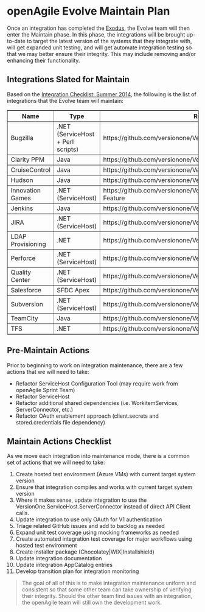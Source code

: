 # openAgile Evolve Maintain Plan

Once an integration has completed the [Exodus](https://github.com/versionone/openAgile/blob/master/Evolve/Exodus.md), the Evolve team will then enter the Maintain phase. In this phase, the integrations will be brought up-to-date to target the latest version of the systems that they integrate with, will get expanded unit testing, and will get automate integration testing so that we may better ensure their integrity. This may include removing and/or enhancing their functionality.

## Integrations Slated for Maintain

Based on the [Integration Checklist: Summer 2014](http://confluence/display/V1Integrations/Integration+Checklist+2014+%283%29+Summer), the following is the list of integrations that the Evolve team will maintain:

<table border="1" width="100%">
	<tr>
		<th>Name</th>
		<th>Type</th>
		<th>Repo</th>
	</tr>
	<tr>
		<td>Bugzilla</td>
		<td>.NET (ServiceHost + Perl scripts)</td>
		<td>https://github.com/versionone/VersionOne.Integration.Bugzilla</td>
	</tr>
	<tr>
		<td>Clarity PPM</td>
		<td>Java</td>
		<td>https://github.com/versionone/VersionOne.Integration.ClarityPPM</td>
	</tr>
	<tr>
		<td>CruiseControl</td>
		<td>Java</td>
		<td>https://github.com/versionone/VersionOne.Integration.CruiseControl</td>
	</tr>
	<tr>
		<td>Hudson</td>
		<td>Java</td>
		<td>https://github.com/versionone/VersionOne.Integration.Hudson</td>
	</tr>
	<tr>
		<td>Innovation Games</td>
		<td>.NET (ServiceHost)</td>
		<td>https://github.com/versionone/VersionOne.Integration.Buy-A-Feature</td>
	</tr>
	<tr>
		<td>Jenkins</td>
		<td>Java</td>
		<td>https://github.com/versionone/VersionOne.Integration.Jenkins</td>
	</tr>
	<tr>
		<td>JIRA</td>
		<td>.NET (ServiceHost)</td>
		<td>https://github.com/versionone/VersionOne.Integration.JIRA</td>
	</tr>
	<tr>
		<td>LDAP Provisioning</td>
		<td>.NET</td>
		<td>https://github.com/versionone/VersionOne.Provisioning.LDAP</td>
	</tr>
	<tr>
		<td>Perforce</td>
		<td>.NET (ServiceHost)</td>
		<td>https://github.com/versionone/VersionOne.Integration.Perforce</td>
	</tr>
	<tr>
		<td>Quality Center</td>
		<td>.NET (ServiceHost)</td>
		<td>https://github.com/versionone/VersionOne.Integration.QualityCenter</td>
	</tr>
	<tr>
		<td>Salesforce</td>
		<td>SFDC Apex</td>
		<td>https://github.com/versionone/VersionOne.Integration.Salesforce</td>
	</tr>
	<tr>
		<td>Subversion</td>
		<td>.NET (ServiceHost)</td>
		<td>https://github.com/versionone/VersionOne.Integration.Subversion</td>
	</tr>
	<tr>
		<td>TeamCity</td>
		<td>Java</td>
		<td>https://github.com/versionone/VersionOne.Integration.TeamCity</td>
	</tr>
	<tr>
		<td>TFS</td>
		<td>.NET</td>
		<td>https://github.com/versionone/VersionOne.Integration.VSTFS</td>
	</tr>
</table>

## Pre-Maintain Actions

Prior to beginning to work on integration maintenance, there are a few actions that we will need to take:

* Refactor ServiceHost Configuration Tool (may require work from openAgile Sprint Team)
* Refactor ServiceHost
* Refactor additional shared dependencies (i.e. WorkitemServices, ServerConnector, etc.)
* Refactor OAuth enablement approach (client.secrets and stored.credentials file dependency)

## Maintain Actions Checklist

As we move each integration into maintenance mode, there is a common set of actions that we will need to take:

1. Create hosted test environment (Azure VMs) with current target system version
2. Ensure that integration compiles and works with current target system version
3. Where it makes sense, update integration to use the VersionOne.ServiceHost.ServerConnector instead of direct API Client calls.
3. Update integration to use only OAuth for V1 authentication
4. Triage related GitHub issues and add to backlog as needed
5. Expand unit test coverage using mocking frameworks as needed
6. Create automated integration test coverage for major workflows using hosted test environment
7. Create installer package (Chocolatey|WIX|Installshield)
8. Update integration documentation
9. Update integration AppCatalog entries
10. Develop transition plan for integration monitoring

> The goal of all of this is to make integration maintenance uniform and consistent so that some other team can take ownership of verifying their integrity. Should the other team find issues with an integration, the openAgile team will still own the development work.